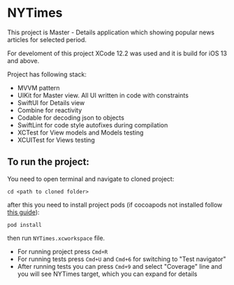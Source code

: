 # NYTimes
This project is Master - Details application which showing popular news articles for selected period. 

For develoment of this project XCode 12.2 was used and it is build for iOS 13 and above.

Project has following stack:
* MVVM pattern
* UIKit for Master view. All UI written in code with constraints
* SwiftUI for Details view
* Combine for reactivity
* Codable for decoding json to objects
* SwiftLint for code style autofixes during compilation
* XCTest for View models and Models testing
* XCUITest for Views testing

## To run the project:
You need to open terminal and navigate to cloned project:
```
cd <path to cloned folder>
```
after this you need to install project pods (if cocoapods not installed follow [this guide](https://guides.cocoapods.org/using/getting-started.html#getting-started)):
```
pod install
```
then run `NYTimes.xcworkspace` file.
* For running project press `Cmd+R`
* For running tests press `Cmd+U` and `Cmd+6` for switching to "Test navigator"
* After running tests you can press `Cmd+9` and select "Coverage" line and you will see NYTimes target, which you can expand for details
